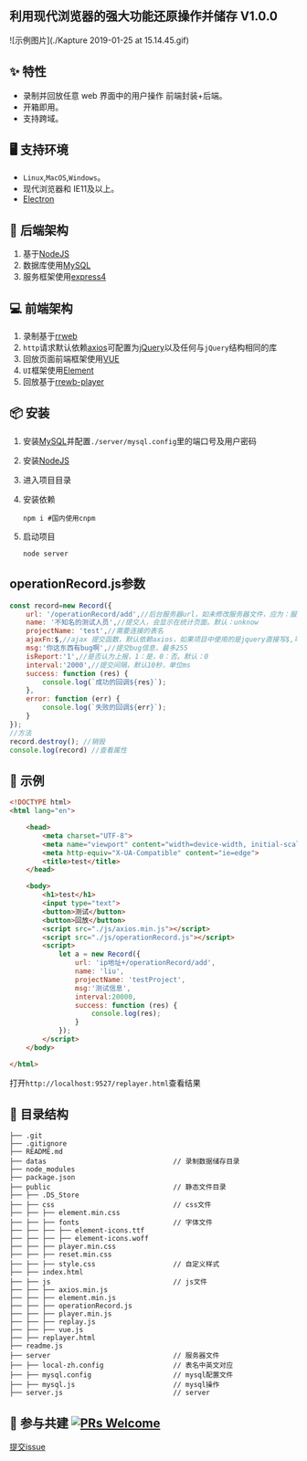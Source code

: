 ## 利用现代浏览器的强大功能还原操作并储存 V1.0.0

![示例图片](./Kapture 2019-01-25 at 15.14.45.gif)

## ✨ 特性

- 录制并回放任意 web 界面中的用户操作 前端封装+后端。
- 开箱即用。
- 支持跨域。

## 🖥 支持环境

- `Linux`,`MacOS`,`Windows`。
- 现代浏览器和 IE11及以上。
- [Electron](http://electron.atom.io/)

## 💽 后端架构

1. 基于[NodeJS](https://nodejs.org)
2. 数据库使用[MySQL](https://www.mysql.com/)
3. 服务框架使用[express4](http://www.expressjs.com.cn/)

## 💻 前端架构

1. 录制基于[rrweb](https://github.com/rrweb-io/rrweb)
2. `http`请求默认依赖[axios](https://www.kancloud.cn/yunye/axios/234845)可配置为[jQuery](http://jquery.com/)以及任何与`jQuery`结构相同的库
3. 回放页面前端框架使用[VUE](https://cn.vuejs.org/)
4. `UI`框架使用[Element](http://element-cn.eleme.io/#/zh-CN)
5. 回放基于[rrewb-player](https://github.com/rrweb-io/rrweb-player)

## 📦 安装

1. 安装[MySQL](https://www.mysql.com/)并配置`./server/mysql.config`里的端口号及用户密码

2. 安装[NodeJS](https://nodejs.org/)

3. 进入项目目录

4. 安装依赖

   ```shell
   npm i #国内使用cnpm
   ```

5. 启动项目

   ```shell
   node server
   ```

   

## operationRecord.js参数

```javascript
const record=new Record({
    url: '/operationRecord/add',//后台服务器url，如未修改服务器文件，应为：服务端ip+/operationRecord/add
    name: '不知名的测试人员',//提交人，会显示在统计页面。默认：unknow
    projectName: 'test',//需要连接的表名
    ajaxFn:$,//ajax 提交函数，默认依赖axios，如果项目中使用的是jquery直接写$,可以使用人和和jquery结构一致的ajax库
    msg:'你这东西有bug啊',//提交bug信息，最多255
    isReport:'1',//是否认为上报，1：是，0：否。默认：0
    interval:'2000',//提交间隔，默认10秒，单位ms
    success: function (res) {
        console.log(`成功的回调${res}`);
    },
    error: function (err) {
        console.log(`失败的回调${err}`);
    }
});
//方法
record.destroy(); //销毁
console.log(record) //查看属性
```



## 🔨 示例

```html
<!DOCTYPE html>
<html lang="en">

    <head>
        <meta charset="UTF-8">
        <meta name="viewport" content="width=device-width, initial-scale=1.0">
        <meta http-equiv="X-UA-Compatible" content="ie=edge">
        <title>test</title>
    </head>

    <body>
        <h1>test</h1>
        <input type="text">
        <button>测试</button>
        <button>回放</button>
        <script src="./js/axios.min.js"></script>
        <script src="./js/operationRecord.js"></script>
        <script>
            let a = new Record({
                url: 'ip地址+/operationRecord/add',
                name: 'liu',
                projectName: 'testProject',
                msg:'测试信息',
                interval:20000,
                success: function (res) {
                    console.log(res);
                }
            });
        </script>
    </body>

</html>
```

打开`http://localhost:9527/replayer.html`查看结果

## 📖 目录结构

```
├── .git								
├── .gitignore
├── README.md
├── datas								// 录制数据储存目录
├── node_modules
├── package.json
├── public								// 静态文件目录
├── ├── .DS_Store
├── ├── css								// css文件
├── ├── ├── element.min.css
├── ├── ├── fonts						// 字体文件
├── ├── ├── ├── element-icons.ttf
├── ├── ├── ├── element-icons.woff
├── ├── ├── player.min.css
├── ├── ├── reset.min.css
├── ├── ├── style.css					// 自定义样式
├── ├── index.html
├── ├── js								// js文件
├── ├── ├── axios.min.js
├── ├── ├── element.min.js
├── ├── ├── operationRecord.js
├── ├── ├── player.min.js
├── ├── ├── replay.js
├── ├── ├── vue.js
├── ├── replayer.html
├── readme.js
├── server								// 服务器文件
├── ├── local-zh.config					// 表名中英文对应
├── ├── mysql.config					// mysql配置文件
├── ├── mysql.js						// mysql操作
├── server.js							// server
```

## 🤝 参与共建 [![PRs Welcome](https://img.shields.io/badge/PRs-welcome-brightgreen.svg?style=flat-square)](http://makeapullrequest.com)

[提交issue](https://github.com/asdjgfr/operationRecord/issues)



